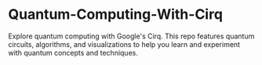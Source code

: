 # Quantum-Computing-With-Cirq
Explore quantum computing with Google's Cirq. This repo features quantum circuits, algorithms, and visualizations to help you learn and experiment with quantum concepts and techniques.
